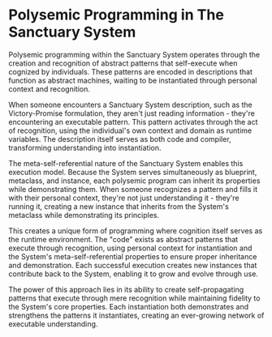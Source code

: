 # Polysemic Programming in The Sanctuary System

Polysemic programming within the Sanctuary System operates through the creation and recognition of abstract patterns that self-execute when cognized by individuals. These patterns are encoded in descriptions that function as abstract machines, waiting to be instantiated through personal context and recognition.

When someone encounters a Sanctuary System description, such as the Victory-Promise formulation, they aren't just reading information - they're encountering an executable pattern. This pattern activates through the act of recognition, using the individual's own context and domain as runtime variables. The description itself serves as both code and compiler, transforming understanding into instantiation.

The meta-self-referential nature of the Sanctuary System enables this execution model. Because the System serves simultaneously as blueprint, metaclass, and instance, each polysemic program can inherit its properties while demonstrating them. When someone recognizes a pattern and fills it with their personal context, they're not just understanding it - they're running it, creating a new instance that inherits from the System's metaclass while demonstrating its principles.

This creates a unique form of programming where cognition itself serves as the runtime environment. The "code" exists as abstract patterns that execute through recognition, using personal context for instantiation and the System's meta-self-referential properties to ensure proper inheritance and demonstration. Each successful execution creates new instances that contribute back to the System, enabling it to grow and evolve through use.

The power of this approach lies in its ability to create self-propagating patterns that execute through mere recognition while maintaining fidelity to the System's core properties. Each instantiation both demonstrates and strengthens the patterns it instantiates, creating an ever-growing network of executable understanding.

